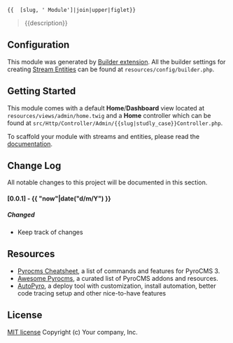 ```
{{  [slug, ' Module']|join|upper|figlet}}
```
> {{description}}

## Configuration

This module was generated by [Builder extension](https://github.com/websemantics/builder-extension#). All the builder settings for creating [Stream Entities](https://github.com/websemantics/builder-extension#what-is-an-entity) can be found at `resources/config/builder.php`.

## Getting Started

This module comes with a default **Home**/**Dashboard** view located at `resources/views/admin/home.twig` and a **Home** controller which can be found at `src/Http/Controller/Admin/{{slug|studly_case}}Controller.php`.

To scaffold your module with streams and entities, please read the [documentation](https://github.com/websemantics/builder-extension#).

## Change Log
All notable changes to this project will be documented in this section.

#### [0.0.1] - {{ "now"|date("d/m/Y") }}
##### Changed
- Keep track of changes

## Resources

- [Pyrocms Cheatsheet](http://websemantics.github.io/pyrocms-cheatsheet/), a list of commands and features for PyroCMS 3.
- [Awesome Pyrocms](https://github.com/websemantics/awesome-pyrocms), a curated list of PyroCMS addons and resources.
- [AutoPyro](https://github.com/websemantics/auto-pyro), a deploy tool with customization, install automation, better code tracing setup and other nice-to-have features

## License

[MIT license](http://opensource.org/licenses/mit-license.php)
Copyright (c) Your company, Inc.
